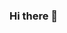 ### Hi there 👋

<!--
**AyushiJ-n/AyushiJ-n** is a ✨ _special_ ✨ repository because its `README.md` (this file) appears on your GitHub profile.
<p align=”center”>
<img width=”200" height=”200" src="https://user-images.githubusercontent.com/122716578/233843586-86d9f0b7-77ee-425c-a18f-9bc8f2977536.png" alt="my banner">
</p>

[![Anurag’s github stats](https://github-readme-stats.vercel.app/api?username=AyushiJ-n)](https://github.com/AyushiJ-n)

[![Top Langs](https://github-readme-stats.vercel.app/api/top-langs/?username=AyushiJ-n&layout=compact)](https://github.com/AyushiJ-n)


Here are some ideas to get you started:

- 🔭 I’m currently working on ...
- 🌱 I’m currently learning ...
- 👯 I’m looking to collaborate on ...
- 🤔 I’m looking for help with ...
- 💬 Ask me about ...
- 📫 How to reach me: ...
- 😄 Pronouns: ...
- ⚡ Fun fact: ...
-->

